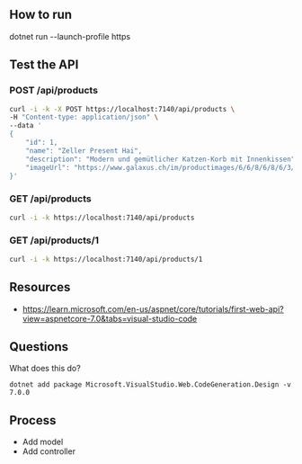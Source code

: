 ## How to run

dotnet run --launch-profile https

## Test the API

### POST /api/products

```sh
curl -i -k -X POST https://localhost:7140/api/products \
-H "Content-type: application/json" \
--data '
{
    "id": 1,
    "name": "Zeller Present Hai",
    "description": "Modern und gemütlicher Katzen-Korb mit Innenkissen",
    "imageUrl": "https://www.galaxus.ch/im/productimages/6/6/8/6/8/6/3/3/4/1/0/1/2/0/9/9/3/1/7/8952e623-3122-4a0d-b721-6bdbfbb35c01_cropped.jpg"
}'
```

### GET /api/products

```sh
curl -i -k https://localhost:7140/api/products
```

### GET /api/products/1

```sh
curl -i -k https://localhost:7140/api/products/1
```

## Resources

- https://learn.microsoft.com/en-us/aspnet/core/tutorials/first-web-api?view=aspnetcore-7.0&tabs=visual-studio-code


## Questions

What does this do?

`dotnet add package Microsoft.VisualStudio.Web.CodeGeneration.Design -v 7.0.0`

## Process

- Add model
- Add controller
